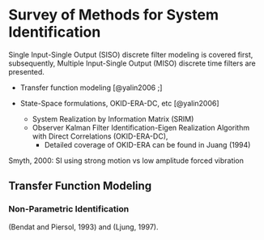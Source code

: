 # Survey of Methods for System Identification

Single Input-Single Output (SISO) discrete filter modeling is covered first, subsequently, 
Multiple Input-Single Output (MISO) discrete time filters are presented.

- Transfer function modeling [@yalin2006 ;]

- State-Space formulations, OKID-ERA-DC, etc [@yalin2006]
  - System Realization by Information Matrix (SRIM)
  - Observer Kalman Filter Identification-Eigen Realization Algorithm with Direct Correlations (OKID-ERA-DC),
      - Detailed coverage of OKID-ERA can be found in Juang (1994)


Smyth, 2000: SI using strong motion vs low amplitude forced vibration

## Transfer Function Modeling

### Non-Parametric Identification

(Bendat and Piersol, 1993) and (Ljung, 1997).
